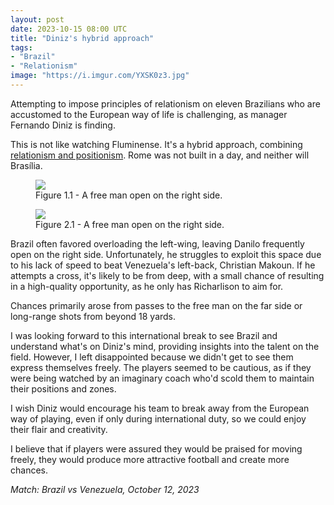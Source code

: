 ```yaml
---
layout: post
date: 2023-10-15 08:00 UTC
title: "Diniz's hybrid approach"
tags:
- "Brazil"
- "Relationism"
image: "https://i.imgur.com/YXSK0z3.jpg"
---
```


Attempting to impose principles of relationism on eleven Brazilians who are accustomed to the European way of life is challenging, as manager Fernando Diniz is finding.

<!---more--->

This is not like watching Fluminense. It's a hybrid approach, combining [relationism and positionism](https://medium.com/@stirlingj1982/what-is-relationism-c98d6233d9c2). Rome was not built in a day, and neither will Brasília.

<figure>
    <img src="https://i.imgur.com/YXSK0z3.jpg">
    <figcaption>Figure 1.1 - A free man open on the right side.</figcaption>
</figure>

<figure>
    <img src="https://i.imgur.com/WVhzoLY.jpg">
    <figcaption>Figure 2.1 - A free man open on the right side.</figcaption>
</figure>

Brazil often favored overloading the left-wing, leaving Danilo frequently open on the right side. Unfortunately, he struggles to exploit this space due to his lack of speed to beat Venezuela's left-back, Christian Makoun. If he attempts a cross, it's likely to be from deep, with a small chance of resulting in a high-quality opportunity, as he only has Richarlison to aim for.

Chances primarily arose from passes to the free man on the far side or long-range shots from beyond 18 yards.

I was looking forward to this international break to see Brazil and understand what's on Diniz's mind, providing insights into the talent on the field. However, I left disappointed because we didn't get to see them express themselves freely. The players seemed to be cautious, as if they were being watched by an imaginary coach who'd scold them to maintain their positions and zones.

I wish Diniz would encourage his team to break away from the European way of playing, even if only during international duty, so we could enjoy their flair and creativity. 

I believe that if players were assured they would be praised for moving freely, they would produce more attractive football and create more chances.

*Match: Brazil vs Venezuela, October 12, 2023* 